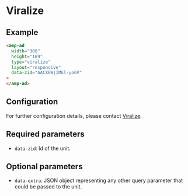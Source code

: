 <!---
Copyright 2017 The AMP HTML Authors. All Rights Reserved.

Licensed under the Apache License, Version 2.0 (the "License");
you may not use this file except in compliance with the License.
You may obtain a copy of the License at

      http://www.apache.org/licenses/LICENSE-2.0

Unless required by applicable law or agreed to in writing, software
distributed under the License is distributed on an "AS-IS" BASIS,
WITHOUT WARRANTIES OR CONDITIONS OF ANY KIND, either express or implied.
See the License for the specific language governing permissions and
limitations under the License.
-->

# Viralize

## Example

```html
<amp-ad
  width="300"
  height="169"
  type="viralize"
  layout="responsive"
  data-zid="AACX6WjIMkl-yoGV"
>
</amp-ad>
```

## Configuration

For further configuration details, please contact [Viralize](https://viralize.com/contact-us/).

## Required parameters

- `data-zid`: Id of the unit.

## Optional parameters

- `data-extra`: JSON object representing any other query parameter that could be passed to the unit.
